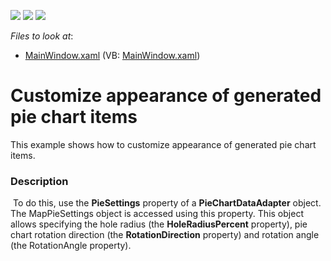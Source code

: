 <!-- default badges list -->
![](https://img.shields.io/endpoint?url=https://codecentral.devexpress.com/api/v1/VersionRange/128571042/22.2.2%2B)
[![](https://img.shields.io/badge/Open_in_DevExpress_Support_Center-FF7200?style=flat-square&logo=DevExpress&logoColor=white)](https://supportcenter.devexpress.com/ticket/details/T183429)
[![](https://img.shields.io/badge/📖_How_to_use_DevExpress_Examples-e9f6fc?style=flat-square)](https://docs.devexpress.com/GeneralInformation/403183)
<!-- default badges end -->
<!-- default file list -->
*Files to look at*:

* [MainWindow.xaml](./CS/Wpf_MapControl_PieChartDataAdapter/MainWindow.xaml) (VB: [MainWindow.xaml](./VB/Wpf_MapControl_PieChartDataAdapter/MainWindow.xaml))
<!-- default file list end -->
# Customize appearance of generated pie chart items


This example shows how to customize appearance of generated pie chart items.


<h3>Description</h3>

<p>&nbsp;To do this, use the <strong>PieSettings</strong> property of&nbsp;a <strong>PieChartDataAdapter</strong> object.<br />The MapPieSettings object is accessed using this property. This&nbsp;object allows specifying the hole radius (the <strong>HoleRadiusPercent</strong> property), pie chart rotation direction (the <strong>RotationDirection</strong> property) and rotation angle (the RotationAngle property).</p>

<br/>


